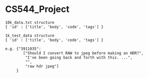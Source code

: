 # CS544_Project
    10k_data.txt structure
    { 'id' : ['title', 'body', 'code', 'tags'] }
    
    1k_test_data structure
    { 'id' : ['title', 'body', 'code', 'tags'] }
    
    e.g. {"3911035": 
            ["Should I convert RAW to jpeg before making an HDR?", 
             "I've been going back and forth with this. ...", 
             "", 
             "raw hdr jpeg"]
         }
